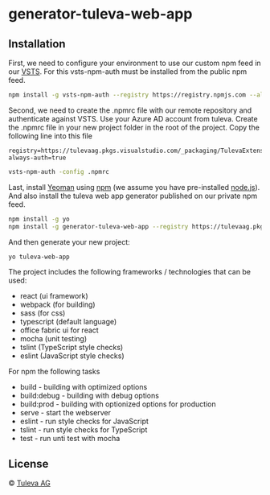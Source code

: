 # generator-tuleva-web-app

## Installation

First, we need to configure your environment to use our custom npm feed in our [VSTS](https://tulevaag.visualstudio.com).
For this vsts-npm-auth must be installed from the public npm feed.

```bash
npm install -g vsts-npm-auth --registry https://registry.npmjs.com --always-auth false
```

Second, we need to create the .npmrc file with our remote repository and authenticate against VSTS. Use your Azure AD account from tuleva.
Create the .npmrc file in your new project folder in the root of the project. Copy the following line into this file

```text
registry=https://tulevaag.pkgs.visualstudio.com/_packaging/TulevaExtensionPreviews/npm/registry/
always-auth=true
```
```bash
vsts-npm-auth -config .npmrc
```

Last, install [Yeoman](http://yeoman.io) using [npm](https://www.npmjs.com/) (we assume you have pre-installed [node.js](https://nodejs.org/)). And also install the tuleva web app generator published on our private npm feed.

```bash
npm install -g yo
npm install -g generator-tuleva-web-app --registry https://tulevaag.pkgs.visualstudio.com/_packaging/TulevaExtension/npm/registry/
```
And then generate your new project:

```bash
yo tuleva-web-app
```

The project includes the following frameworks / technologies that can be used:
* react (ui framework)
* webpack (for building)
* sass (for css)
* typescript (default language)
* office fabric ui for react
* mocha (unit testing)
* tslint (TypeScript style checks)
* eslint (JavaScript style checks)

For npm the following tasks

* build - building with optimized options
* build:debug - building with debug options
* build:prod - building with optionized options for production
* serve - start the webserver
* eslint - run style checks for JavaScript
* tslint - run style checks for TypeScript
* test - run unti test with mocha

## License

 © [Tuleva AG](http://www.tuleva.de)

[build-image]: https://tulevaag.visualstudio.com/_apis/public/build/definitions/723f273b-a8e1-44b1-b9e5-761636473868/6/badge

[build-url]: https://tulevaag.visualstudio.com/Tuleva-ProjectTemplates/_build/index?context=mine&path=%5C&definitionId=6&_a=completed
